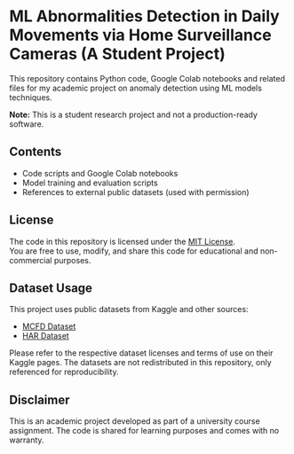 # ML Abnormalities Detection in Daily Movements via Home Surveillance Cameras (A Student Project)

This repository contains Python code, Google Colab notebooks and related files for my academic project on anomaly detection using ML models techniques.

**Note:** This is a student research project and not a production-ready software.

## Contents
- Code scripts and Google Colab notebooks
- Model training and evaluation scripts
- References to external public datasets (used with permission)

## License

The code in this repository is licensed under the [MIT License](LICENSE).  
You are free to use, modify, and share this code for educational and non-commercial purposes.

## Dataset Usage

This project uses public datasets from Kaggle and other sources:
- [MCFD Dataset](https://www.kaggle.com/datasets/soumicksarker/multiple-cameras-fall-dataset)
- [HAR Dataset](https://www.kaggle.com/datasets/meetnagadia/human-action-recognition-har-dataset/)

Please refer to the respective dataset licenses and terms of use on their Kaggle pages. The datasets are not redistributed in this repository, only referenced for reproducibility.

## Disclaimer

This is an academic project developed as part of a university course assignment. The code is shared for learning purposes and comes with no warranty.
